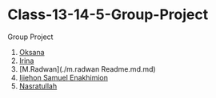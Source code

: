 # Class-13-14-5-Group-Project

Group Project

1. [Oksana]()
2. [Irina](./Irina.md)
3. [M.Radwan](./m.radwan Readme.md.md)
4. [Ijiehon Samuel Enakhimion]()
5. [Nasratullah](./Nasratullah.md)


